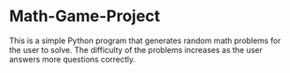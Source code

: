 # Math-Game-Project
This is a simple Python program that generates random math problems for the user to solve. The difficulty of the problems increases as the user answers more questions correctly.
